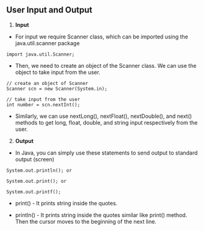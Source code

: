 ## User Input and Output

1. **Input**

- For input we require Scanner class, which can be imported using the java.util.scanner package
```
import java.util.Scanner;
```

- Then, we need to create an object of the Scanner class. We can use the object to take input from the user.
```
// create an object of Scanner
Scanner scn = new Scanner(System.in);

// take input from the user
int number = scn.nextInt();
```

- Similarly, we can use nextLong(), nextFloat(), nextDouble(), and next() methods to get long, float, double, and string input respectively from the user.

2. **Output**

- In Java, you can simply use these statements to send output to standard output (screen)
```
System.out.println(); or

System.out.print(); or

System.out.printf();
```

- print() - It prints string inside the quotes.

- println() - It prints string inside the quotes similar like print() method. Then the cursor moves to the beginning of the next line.

